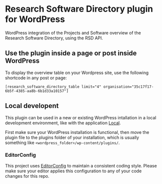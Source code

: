 # Research Software Directory plugin for WordPress

WordPress integration of the Projects and Software overview of the Research Software Directory, using the RSD API.

## Use the plugin inside a page or post inside WordPress

To display the overview table on your Wordpress site, use the following shortcode in any post or page:
```shell
[research_software_directory_table limit="4" organisation="35c17f17-6b5f-4385-aa8b-6b1d33a10157"]
```

## Local developent

This plugin can be used in a new or existing WordPress intallation in a local development environment, like with the application [Local](https://localwp.com/).

First make sure your WordPress installation is functional, then move the plugin file to the plugins folder of your installation, which is usually something like `<wordpress_folder>/wp-content/plugins/`.

### EditorConfig

This project uses [EditorConfig](https://editorconfig.org/) to maintain a consistent coding style. Please make sure your editor applies this configuration to any of your code changes for this repo.
